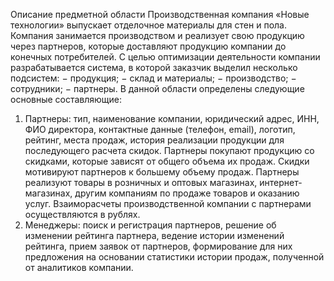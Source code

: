 Описание предметной области
Производственная
компания
«Новые
технологии»
выпускает
отделочное материалы для стен и пола. Компания занимается производством
и реализует свою продукцию через партнеров, которые доставляют
продукцию компании до конечных потребителей.
С целью оптимизации деятельности компании разрабатывается система,
в которой заказчик выделил несколько подсистем:
− продукция;
− склад и материалы;
− производство;
− сотрудники;
− партнеры.
В данной области определены следующие основные составляющие:
1. Партнеры: тип, наименование компании, юридический адрес, ИНН,
ФИО директора, контактные данные (телефон, email), логотип, рейтинг, места
продаж, история реализации продукции для последующего расчета скидок.
Партнеры покупают продукцию со скидками, которые зависят от общего
объема их продаж. Скидки мотивируют партнеров к большему объему продаж.
Партнеры реализуют товары в розничных и оптовых магазинах, интернет-
магазинах, другим компаниям по продаже товаров и оказанию услуг.
Взаиморасчеты
производственной
компании
с
партнерами
осуществляются в рублях.
2. Менеджеры: поиск и регистрация партнеров, решение об изменении
рейтинга партнера, ведение истории изменений рейтинга, прием заявок от
партнеров, формирование для них предложения на основании статистики
истории продаж, полученной от аналитиков компании.



